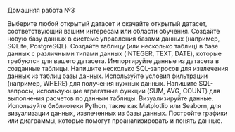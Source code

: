 Домашняя работа №3

Выберите любой открытый датасет и скачайте открытый датасет, соответствующий вашим интересам или области обучения.
Создайте новую базу данных в системе управления базами данных (например, SQLite, PostgreSQL).
Создайте таблицу (или несколько таблиц) в базе данных с различными типами данных (INTEGER, TEXT, DATE), которые требуются для вашего датасета. Импортируйте данные из датасета в созданные таблицы.
Напишите несколько SQL-запросов для извлечения данных из таблиц базы данных. Используйте условия фильтрации (например, WHERE) для получения нужных данных.
Напишите SQL-запросы, использующие агрегатные функции (SUM, AVG, COUNT) для выполнения расчетов по данным таблицы.
Визуализируйте данные. Используйте библиотеки Python, такие как Matplotlib или Seaborn, для визуализации данных, извлеченных из базы данных. Постройте графики или диаграммы, которые помогут проанализировать и понять данные.
